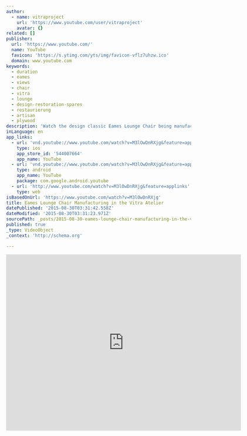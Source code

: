 ```yaml
---
author:
  - name: vitraproject
    url: 'https://www.youtube.com/user/vitraproject'
    avatar: {}
related: []
publisher:
  url: 'https://www.youtube.com/'
  name: YouTube
  favicon: 'https://s.ytimg.com/yts/img/favicon-vflz7uhzw.ico'
  domain: www.youtube.com
keywords:
  - duration
  - eames
  - views
  - chair
  - vitra
  - lounge
  - design-restoration-spares
  - restaurierung
  - artisan
  - plywood
description: 'Watch the design classic Eames Lounge Chair being manufactured in the Vitra Atelier on the Vitra Campus in Weil am Rhein, Germany.'
inLanguage: en
app_links:
  - url: 'vnd.youtube://www.youtube.com/watch?v=M3lOwDnRXjg&feature=applinks'
    type: ios
    app_store_id: '544007664'
    app_name: YouTube
  - url: 'vnd.youtube://www.youtube.com/watch?v=M3lOwDnRXjg&feature=applinks'
    type: android
    app_name: YouTube
    package: com.google.android.youtube
  - url: 'http://www.youtube.com/watch?v=M3lOwDnRXjg&feature=applinks'
    type: web
isBasedOnUrl: 'https://www.youtube.com/watch?v=M3lOwDnRXjg'
title: Eames Lounge Chair Manufacturing in the Vitra Atelier
datePublished: '2015-08-30T03:31:42.558Z'
dateModified: '2015-08-30T03:31:23.971Z'
sourcePath: _posts/2015-08-30-eames-lounge-chair-manufacturing-in-the-vitra-atelier.md
published: true
_type: VideoObject
_context: 'http://schema.org'

---
```

<iframe src="https://cdn.embedly.com/widgets/media.html?src=https%3A%2F%2Fwww.youtube.com%2Fembed%2FM3lOwDnRXjg%3Ffeature%3Doembed&amp;url=https%3A%2F%2Fwww.youtube.com%2Fwatch%3Fv%3DM3lOwDnRXjg&amp;image=https%3A%2F%2Fi.ytimg.com%2Fvi%2FM3lOwDnRXjg%2Fhqdefault.jpg&amp;key=b7d04c9b404c499eba89ee7072e1c4f7&amp;type=text%2Fhtml&amp;schema=youtube" width="640" height="480" scrolling="no" frameborder="0" allowfullscreen="allowfullscreen" style=""></iframe>